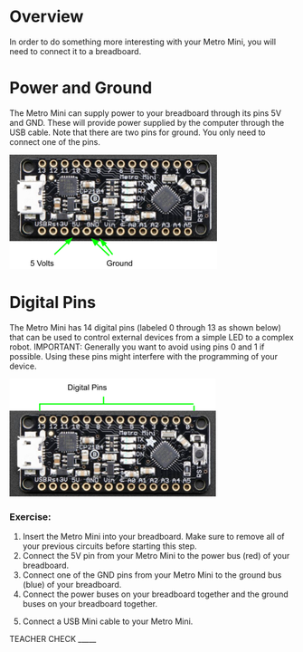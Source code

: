 # Overview

In order to do something more interesting with your Metro Mini, you will need to connect it to a breadboard.

# Power and Ground

The Metro Mini can supply power to your breadboard through its pins 5V and GND. These will provide power supplied by the computer through the USB cable. Note that there are two pins for ground. You only need to connect one of the pins.

![](images/image51.png)

# Digital Pins

The Metro Mini has 14 digital pins (labeled 0 through 13 as shown below) that can be used to control external devices from a simple LED to a complex robot. IMPORTANT: Generally you want to avoid using pins 0 and 1 if possible. Using these pins might interfere with the programming of your device.

![](images/image123.png)

### Exercise:

1.  Insert the Metro Mini into your breadboard. Make sure to remove all of your previous circuits before starting this step.
2.  Connect the 5V pin from your Metro Mini to the power bus (red) of your breadboard.
3.  Connect one of the GND pins from your Metro Mini to the ground bus (blue) of your breadboard.
4.  Connect the power buses on your breadboard together and the ground buses on your breadboard together.

<!-- end list -->

5.  Connect a USB Mini cable to your Metro Mini.

TEACHER CHECK \_\_\_\_\_
